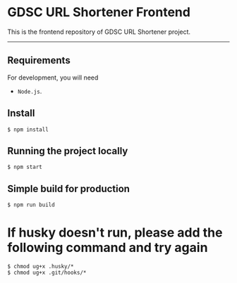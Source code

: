 # GDSC URL Shortener Frontend

This is the frontend repository of GDSC URL Shortener project.

---

## Requirements

For development, you will need

- `Node.js`.

## Install

    $ npm install

## Running the project locally

    $ npm start

## Simple build for production

    $ npm run build

# If husky doesn't run, please add the following command and try again

```
$ chmod ug+x .husky/*
$ chmod ug+x .git/hooks/*
```

